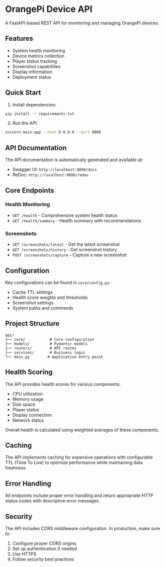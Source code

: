 # OrangePi Device API

A FastAPI-based REST API for monitoring and managing OrangePi devices.

## Features

- System health monitoring
- Device metrics collection
- Player status tracking
- Screenshot capabilities
- Display information
- Deployment status

## Quick Start

1. Install dependencies:

```bash
pip install -r requirements.txt
```

2. Run the API:

```bash
uvicorn main:app --host 0.0.0.0 --port 9090
```

## API Documentation

The API documentation is automatically generated and available at:

- Swagger UI: `http://localhost:9090/docs`
- ReDoc: `http://localhost:9090/redoc`

## Core Endpoints

### Health Monitoring

- `GET /health` - Comprehensive system health status
- `GET /health/summary` - Health summary with recommendations

### Screenshots

- `GET /screenshots/latest` - Get the latest screenshot
- `GET /screenshots/history` - Get screenshot history
- `POST /screenshots/capture` - Capture a new screenshot

## Configuration

Key configurations can be found in `core/config.py`:

- Cache TTL settings
- Health score weights and thresholds
- Screenshot settings
- System paths and commands

## Project Structure

```tree
api/
├── core/           # Core configuration
├── models/         # Pydantic models
├── routers/        # API routes
├── services/       # Business logic
└── main.py        # Application entry point
```

## Health Scoring

The API provides health scores for various components:

- CPU utilization
- Memory usage
- Disk space
- Player status
- Display connection
- Network status

Overall health is calculated using weighted averages of these components.

## Caching

The API implements caching for expensive operations with configurable TTL (Time To Live) to optimize performance while maintaining data freshness.

## Error Handling

All endpoints include proper error handling and return appropriate HTTP status codes with descriptive error messages.

## Security

The API includes CORS middleware configuration. In production, make sure to:

1. Configure proper CORS origins
2. Set up authentication if needed
3. Use HTTPS
4. Follow security best practices
